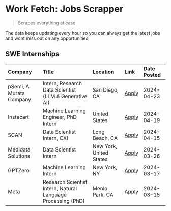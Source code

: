 # Work Fetch: Jobs Scrapper
> Scrapes everything at ease

The data keeps updating every hour so you can always get the latest jobs and wont miss out on any opportunities.

## SWE Internships
<!--START_SECTION:workfetch-->
| Company                 | Title                                                        | Location                | Link                                                                                                                                                                                                                                                                         | Date Posted   |
|:------------------------|:-------------------------------------------------------------|:------------------------|:-----------------------------------------------------------------------------------------------------------------------------------------------------------------------------------------------------------------------------------------------------------------------------|:--------------|
| pSemi, A Murata Company | Intern, Research Data Scientist (LLM & Generative AI)        | San Diego, CA           | [Apply](https://www.linkedin.com/jobs/view/intern-research-data-scientist-llm-generative-ai-at-psemi-a-murata-company-3887074168?position=9&pageNum=0&refId=Rd3kFMbrCEvFICSYhqV7YQ%3D%3D&trackingId=ndlzpBFCy%2FFdiVG7N6pO2g%3D%3D&trk=public_jobs_jserp-result_search-card) | 2024-04-23    |
| Instacart               | Machine Learning Engineer, PhD Intern                        | United States           | [Apply](https://www.linkedin.com/jobs/view/machine-learning-engineer-phd-intern-at-instacart-3901991739?position=2&pageNum=0&refId=Rd3kFMbrCEvFICSYhqV7YQ%3D%3D&trackingId=bvSdQa63j%2FgB7XYPWTi%2FMw%3D%3D&trk=public_jobs_jserp-result_search-card)                        | 2024-04-19    |
| SCAN                    | Data Scientist Intern, CXI                                   | Long Beach, CA          | [Apply](https://www.linkedin.com/jobs/view/data-scientist-intern-cxi-at-scan-3899690492?position=8&pageNum=0&refId=Rd3kFMbrCEvFICSYhqV7YQ%3D%3D&trackingId=BtuhGGNUVgCpStHIY3JnSA%3D%3D&trk=public_jobs_jserp-result_search-card)                                            | 2024-04-15    |
| Medidata Solutions      | Data Scientist Intern                                        | New York, United States | [Apply](https://www.linkedin.com/jobs/view/data-scientist-intern-at-medidata-solutions-3810253704?position=7&pageNum=0&refId=Rd3kFMbrCEvFICSYhqV7YQ%3D%3D&trackingId=FU3hz2ADReOOd%2BP0C7AhRg%3D%3D&trk=public_jobs_jserp-result_search-card)                                | 2024-03-26    |
| GPTZero                 | Machine Learning Intern                                      | New York, NY            | [Apply](https://www.linkedin.com/jobs/view/machine-learning-intern-at-gptzero-3860723963?position=6&pageNum=0&refId=Rd3kFMbrCEvFICSYhqV7YQ%3D%3D&trackingId=a%2BhHE1GxUTYGH9G4axOcuQ%3D%3D&trk=public_jobs_jserp-result_search-card)                                         | 2024-03-17    |
| Meta                    | Research Scientist Intern, Natural Language Processing (PhD) | Menlo Park, CA          | [Apply](https://www.linkedin.com/jobs/view/research-scientist-intern-natural-language-processing-phd-at-meta-3858718375?position=10&pageNum=0&refId=Rd3kFMbrCEvFICSYhqV7YQ%3D%3D&trackingId=wLH2gKpJJqHekGiyiM43qA%3D%3D&trk=public_jobs_jserp-result_search-card)           | 2024-03-15    |
<!--END_SECTION:workfetch-->
